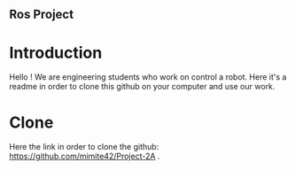 ## Ros Project
# Introduction
Hello !
We are engineering students who work on control a robot. 
Here it's a readme in order to clone this github on your computer and use our work. 
# Clone 
Here the link in order to clone the github: https://github.com/mimite42/Project-2A .


